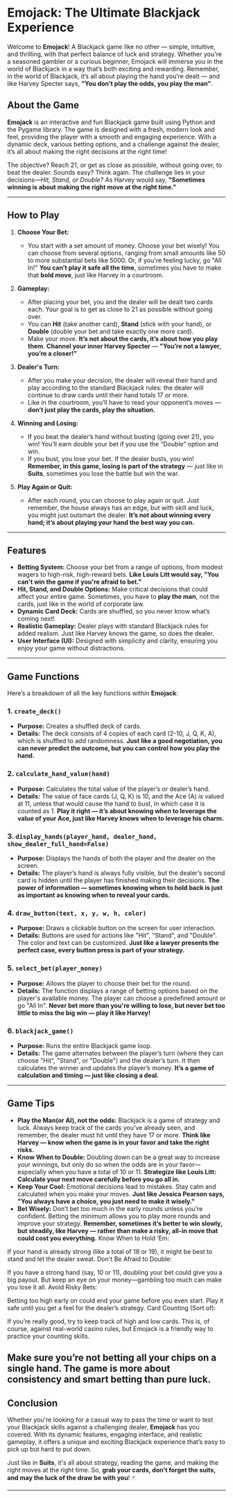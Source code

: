 # **Emojack: The Ultimate Blackjack Experience**

Welcome to **Emojack**! A Blackjack game like no other — simple, intuitive, and thrilling, with that perfect balance of luck and strategy. Whether you're a seasoned gambler or a curious beginner, Emojack will immerse you in the world of Blackjack in a way that’s both exciting and rewarding. Remember, in the world of Blackjack, it’s all about playing the hand you’re dealt — and like Harvey Specter says, **"You don’t play the odds, you play the man"**.

## **About the Game**

**Emojack** is an interactive and fun Blackjack game built using Python and the Pygame library. The game is designed with a fresh, modern look and feel, providing the player with a smooth and engaging experience. With a dynamic deck, various betting options, and a challenge against the dealer, it’s all about making the right decisions at the right time!

The objective? Reach 21, or get as close as possible, without going over, to beat the dealer. Sounds easy? Think again. The challenge lies in your decisions—*Hit, Stand, or Double?* As Harvey would say, **"Sometimes winning is about making the right move at the right time."**

---

## **How to Play**

1. **Choose Your Bet:**
   - You start with a set amount of money. Choose your bet wisely! You can choose from several options, ranging from small amounts like 50 to more substantial bets like 5000. Or, if you're feeling lucky, go "All In!" **You can’t play it safe all the time**, sometimes you have to make that **bold move**, just like Harvey in a courtroom.

2. **Gameplay:**
   - After placing your bet, you and the dealer will be dealt two cards each. Your goal is to get as close to 21 as possible without going over.
   - You can **Hit** (take another card), **Stand** (stick with your hand), or **Double** (double your bet and take exactly one more card).
   - Make your move. **It’s not about the cards, it’s about how you play them**. **Channel your inner Harvey Specter** — **"You’re not a lawyer, you’re a closer!"**

3. **Dealer's Turn:**
   - After you make your decision, the dealer will reveal their hand and play according to the standard Blackjack rules: the dealer will continue to draw cards until their hand totals 17 or more.
   - Like in the courtroom, you’ll have to read your opponent’s moves — **don’t just play the cards, play the situation.**

4. **Winning and Losing:**
   - If you beat the dealer’s hand without busting (going over 21), you win! You’ll earn double your bet if you use the “Double” option and win.
   - If you bust, you lose your bet. If the dealer busts, you win! **Remember, in this game, losing is part of the strategy** — just like in **Suits**, sometimes you lose the battle but win the war.

5. **Play Again or Quit:**
   - After each round, you can choose to play again or quit. Just remember, the house always has an edge, but with skill and luck, you might just outsmart the dealer. **It’s not about winning every hand; it’s about playing your hand the best way you can.**

---

## **Features**

- **Betting System:** Choose your bet from a range of options, from modest wagers to high-risk, high-reward bets. **Like Louis Litt would say, "You can't win the game if you're afraid to bet."**
- **Hit, Stand, and Double Options:** Make critical decisions that could affect your entire game. Sometimes, you have to **play the man**, not the cards, just like in the world of corporate law.
- **Dynamic Card Deck:** Cards are shuffled, so you never know what’s coming next!
- **Realistic Gameplay:** Dealer plays with standard Blackjack rules for added realism. Just like Harvey knows the game, so does the dealer.
- **User Interface (UI):** Designed with simplicity and clarity, ensuring you enjoy your game without distractions.

---

## **Game Functions**

Here’s a breakdown of all the key functions within **Emojack**:

### 1. **`create_deck()`**
   - **Purpose:** Creates a shuffled deck of cards.
   - **Details:** The deck consists of 4 copies of each card (2-10, J, Q, K, A), which is shuffled to add randomness. **Just like a good negotiation, you can never predict the outcome, but you can control how you play the hand.**

### 2. **`calculate_hand_value(hand)`**
   - **Purpose:** Calculates the total value of the player’s or dealer’s hand.
   - **Details:** The value of face cards (J, Q, K) is 10, and the Ace (A) is valued at 11, unless that would cause the hand to bust, in which case it is counted as 1. **Play it right — it’s about knowing when to leverage the value of your Ace, just like Harvey knows when to leverage his charm.**

### 3. **`display_hands(player_hand, dealer_hand, show_dealer_full_hand=False)`**
   - **Purpose:** Displays the hands of both the player and the dealer on the screen.
   - **Details:** The player’s hand is always fully visible, but the dealer’s second card is hidden until the player has finished making their decisions. **The power of information — sometimes knowing when to hold back is just as important as knowing when to reveal your cards.**

### 4. **`draw_button(text, x, y, w, h, color)`**
   - **Purpose:** Draws a clickable button on the screen for user interaction.
   - **Details:** Buttons are used for actions like "Hit", "Stand", and "Double". The color and text can be customized. **Just like a lawyer presents the perfect case, every button press is part of your strategy.**

### 5. **`select_bet(player_money)`**
   - **Purpose:** Allows the player to choose their bet for the round.
   - **Details:** The function displays a range of betting options based on the player's available money. The player can choose a predefined amount or go "All In". **Never bet more than you're willing to lose, but never bet too little to miss the big win — play it like Harvey!**

### 6. **`blackjack_game()`**
   - **Purpose:** Runs the entire Blackjack game loop.
   - **Details:** The game alternates between the player’s turn (where they can choose "Hit", "Stand", or "Double") and the dealer’s turn. It then calculates the winner and updates the player’s money. **It’s a game of calculation and timing — just like closing a deal.**

---

## **Game Tips**

- **Play the Man(or AI), not the odds:** Blackjack is a game of strategy and luck. Always keep track of the cards you’ve already seen, and remember, the dealer must hit until they have 17 or more. **Think like Harvey — know when the game is in your favor and take the right risks.**
- **Know When to Double:** Doubling down can be a great way to increase your winnings, but only do so when the odds are in your favor—especially when you have a total of 10 or 11. **Strategize like Louis Litt: Calculate your next move carefully before you go all in.**
- **Keep Your Cool:** Emotional decisions lead to mistakes. Stay calm and calculated when you make your moves. **Just like Jessica Pearson says, "You always have a choice, you just need to make it wisely."**
- **Bet Wisely:** Don’t bet too much in the early rounds unless you’re confident. Betting the minimum allows you to play more rounds and improve your strategy. **Remember, sometimes it’s better to win slowly, but steadily, like Harvey — rather than make a risky, all-in move that could cost you everything.**
Know When to Hold ‘Em:

If your hand is already strong (like a total of 18 or 19), it might be best to stand and let the dealer sweat.
Don't Be Afraid to Double:

If you have a strong hand (say, 10 or 11), doubling your bet could give you a big payout. But keep an eye on your money—gambling too much can make you lose it all.
Avoid Risky Bets:

Betting too high early on could end your game before you even start. Play it safe until you get a feel for the dealer’s strategy.
Card Counting (Sort of):

If you’re really good, try to keep track of high and low cards. This is, of course, against real-world casino rules, but Emojack is a friendly way to practice your counting skills.

Make sure you’re not betting all your chips on a single hand. The game is more about consistency and smart betting than pure luck.
---

## **Conclusion**

Whether you're looking for a casual way to pass the time or want to test your Blackjack skills against a challenging dealer, **Emojack** has you covered. With its dynamic features, engaging interface, and realistic gameplay, it offers a unique and exciting Blackjack experience that’s easy to pick up but hard to put down.

Just like in **Suits**, it's all about strategy, reading the game, and making the right moves at the right time. So, **grab your cards, don’t forget the suits, and may the luck of the draw be with you**! 🃏

---
